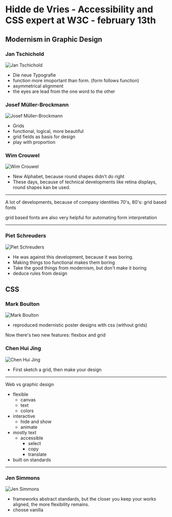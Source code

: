 # Hidde de Vries - Accessibility and CSS expert at W3C - february 13th

## Modernism in Graphic Design

### Jan Tschichold
![Jan Tschichold][Jan Tschichold]

- Die neue Typografie 
- function more imoportant than form. (form follows function)
- asymmetrical alignment
- the eyes are lead from the one word to the other

### Josef Müller-Brockmann
![Josef Müller-Brockmann][Josef Müller-Brockmann]
- Grids
- functional, logical, more beautiful
- grid fields as basis for design
- play with proportion

### Wim Crouwel
![Wim Crouwel][Wim Crouwel]
- New Alphabet, because round shapes didn't do right
- These days, because of technical developments like retina displays, round shapes kan be used.

--------------------
A lot of developments, because of company identities
70's, 80's: grid based fonts

grid based fonts are also very helpful for automating form interpretation

--------------------

### Piet Schreuders
![Piet Schreuders][Piet Schreuders]
- He was against this development, because it was boring.
- Making things too functional makes them boring
- Take the good things from modernism, but don't make it boring
- deduce rules from design 

## CSS

### Mark Boulton
![Mark Boulton][Mark Boulton]
- reproduced modernistic poster designs with css (without grids)

Now there's two new features: flexbox and grid

### Chen Hui Jing
![Chen Hui Jing][Chen Hui Jing]
- First sketch a grid, then make your design

---------------------
Web vs graphic design
- flexible
  - canvas
  - text
  - colors
- interactive
  - hide and show
  - animate
- mostly text
  - accessible
    - select
    - copy
    - translate
- built on standards
---------------------

### Jen Simmons
![Jen Simmons][Jen Simmons]
- frameworks abstract standards, but the closer you keep your works aligned, the more flexibility remains.
- choose vanilla


<!-- picture links -->
[Jen Simmons]:https://upload.wikimedia.org/wikipedia/commons/thumb/0/06/Jen_Simmons_AEACHI_%28cropped%29.jpeg/220px-Jen_Simmons_AEACHI_%28cropped%29.jpeg
[Chen Hui Jing]:https://chenhuijing.com/assets/images/headshot.jpg
[Mark Boulton]:https://markboulton.co.uk/images/mark-boulton-headshot.png
[Piet Schreuders]:https://images1.persgroep.net/rcs/j6D4ihPE1VkkpuQKiNkX5ndgocU/diocontent/135420593/_crop/0/9/1580/893/_fitwidth/1240?appId=93a17a8fd81db0de025c8abd1cca1279&quality=0.9
[Wim Crouwel]:https://upload.wikimedia.org/wikipedia/commons/thumb/5/59/Wim_Crouwel_1976.jpg/220px-Wim_Crouwel_1976.jpg
[Josef Müller-Brockmann]:https://images.gr-assets.com/authors/1352473500p5/201322.jpg
[Jan Tschichold]: https://upload.wikimedia.org/wikipedia/commons/thumb/a/ad/Jan_Tschichold_%281963%29_by_Erling_Mandelmann.jpg/220px-Jan_Tschichold_%281963%29_by_Erling_Mandelmann.jpg